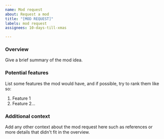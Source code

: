 ```yaml
---
name: Mod request
about: Request a mod
title: "[MOD REQUEST]"
labels: mod request
assignees: 10-days-till-xmas

---
```


### Overview
Give a brief summary of the mod idea.

### Potential features
List some features the mod would have, and if possible, try to rank them like so:
1. Feature 1
2. Feature 2...

### Additional context
Add any other context about the mod request here such as references or more details that didn't fit in the overview.
